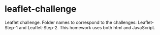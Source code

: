 # leaflet-challenge
Leaflet challenge. Folder names to correspond to the challenges: Leaflet-Step-1 and Leaflet-Step-2.   This homework uses both html and JavaScript.
